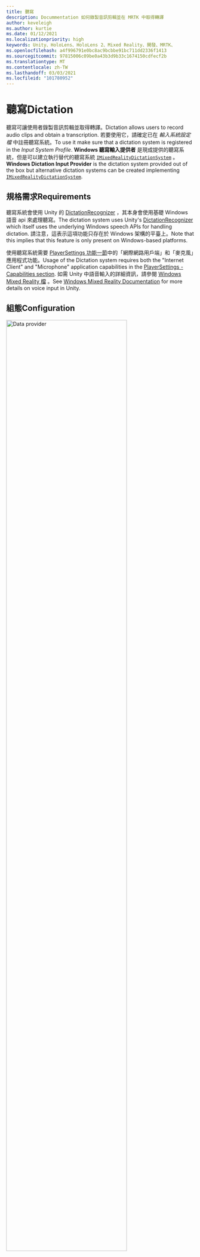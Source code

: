 ```yaml
---
title: 聽寫
description: Docummentation 如何錄製音訊剪輯並在 MRTK 中取得轉譯
author: keveleigh
ms.author: kurtie
ms.date: 01/12/2021
ms.localizationpriority: high
keywords: Unity、HoloLens、HoloLens 2、Mixed Reality、開發、MRTK、
ms.openlocfilehash: a4f996791e0bc8ac9bcbbe91bc711dd2336f1413
ms.sourcegitcommit: 97815006c09be0a43b3d9b33c1674150cdfecf2b
ms.translationtype: MT
ms.contentlocale: zh-TW
ms.lasthandoff: 03/03/2021
ms.locfileid: "101780952"
---
```

# <a name="dictation"></a><span data-ttu-id="547ca-104">聽寫</span><span class="sxs-lookup"><span data-stu-id="547ca-104">Dictation</span></span>

<span data-ttu-id="547ca-105">聽寫可讓使用者錄製音訊剪輯並取得轉譯。</span><span class="sxs-lookup"><span data-stu-id="547ca-105">Dictation allows users to record audio clips and obtain a transcription.</span></span> <span data-ttu-id="547ca-106">若要使用它，請確定已在 *輸入系統設定檔* 中註冊聽寫系統。</span><span class="sxs-lookup"><span data-stu-id="547ca-106">To use it make sure that a dictation system is registered in the *Input System Profile*.</span></span> <span data-ttu-id="547ca-107">**Windows 聽寫輸入提供者** 是現成提供的聽寫系統，但是可以建立執行替代的聽寫系統 [`IMixedRealityDictationSystem`](xref:Microsoft.MixedReality.Toolkit.Input.IMixedRealityDictationSystem) 。</span><span class="sxs-lookup"><span data-stu-id="547ca-107">**Windows Dictation Input Provider** is the dictation system provided out of the box but alternative dictation systems can be created implementing [`IMixedRealityDictationSystem`](xref:Microsoft.MixedReality.Toolkit.Input.IMixedRealityDictationSystem).</span></span>

## <a name="requirements"></a><span data-ttu-id="547ca-108">規格需求</span><span class="sxs-lookup"><span data-stu-id="547ca-108">Requirements</span></span>

<span data-ttu-id="547ca-109">聽寫系統會使用 Unity 的 [DictationRecognizer](https://docs.unity3d.com/ScriptReference/Windows.Speech.DictationRecognizer.html) ，其本身會使用基礎 Windows 語音 api 來處理聽寫。</span><span class="sxs-lookup"><span data-stu-id="547ca-109">The dictation system uses Unity's [DictationRecognizer](https://docs.unity3d.com/ScriptReference/Windows.Speech.DictationRecognizer.html) which itself uses the underlying Windows speech APIs for handling dictation.</span></span> <span data-ttu-id="547ca-110">請注意，這表示這項功能只存在於 Windows 架構的平臺上。</span><span class="sxs-lookup"><span data-stu-id="547ca-110">Note that this implies that this feature is only present on Windows-based platforms.</span></span>

<span data-ttu-id="547ca-111">使用聽寫系統需要 [PlayerSettings 功能一節](https://docs.unity3d.com/Manual/class-PlayerSettingsWSA.html#Capabilities)中的「網際網路用戶端」和「麥克風」應用程式功能。</span><span class="sxs-lookup"><span data-stu-id="547ca-111">Usage of the Dictation system requires both the "Internet Client" and "Microphone" application capabilities in the [PlayerSettings - Capabilities section](https://docs.unity3d.com/Manual/class-PlayerSettingsWSA.html#Capabilities).</span></span>
<span data-ttu-id="547ca-112">如需 Unity 中語音輸入的詳細資訊，請參閱 [Windows Mixed Reality 檔](https://docs.microsoft.com/windows/mixed-reality/voice-input-in-unity#dictation) 。</span><span class="sxs-lookup"><span data-stu-id="547ca-112">See [Windows Mixed Reality Documentation](https://docs.microsoft.com/windows/mixed-reality/voice-input-in-unity#dictation) for more details on voice input in Unity.</span></span>

## <a name="configuration"></a><span data-ttu-id="547ca-113">組態</span><span class="sxs-lookup"><span data-stu-id="547ca-113">Configuration</span></span>

<img src="../images/input/DictationDataProvider.png" width="80%" class="center" alt="Data provider">

<span data-ttu-id="547ca-114">設定好聽寫服務之後，您可以使用 [`DictationHandler`](xref:Microsoft.MixedReality.Toolkit.Input.DictationHandler) 腳本來啟動和停止錄製會話，並透過 UnityEvents 取得轉譯結果。</span><span class="sxs-lookup"><span data-stu-id="547ca-114">Once you have a dictation service set up, you can use the [`DictationHandler`](xref:Microsoft.MixedReality.Toolkit.Input.DictationHandler) script to start and stop recording sessions and obtain the transcription results via UnityEvents.</span></span>

<img src="../images/input/DictationHandler.png" width="80%" alt="Dictation Handler" class="center">

- <span data-ttu-id="547ca-115">當使用者在到目前為止所捕獲音訊的早期轉譯時，會引發 **聽寫假設**。</span><span class="sxs-lookup"><span data-stu-id="547ca-115">**Dictation Hypothesis** is raised as the user speaks with early, rough transcriptions of the audio captured so far.</span></span>
- <span data-ttu-id="547ca-116">**聽寫結果** 會在每個句子的結尾引發 (也就是當使用者) 暫停時，會產生截至目前為止所捕獲音訊的最後轉譯。</span><span class="sxs-lookup"><span data-stu-id="547ca-116">**Dictation Result** is raised at the end of each sentence (i.e. when the user pauses) with the final transcription of the audio captured so far.</span></span>
- <span data-ttu-id="547ca-117">錄製會話的結尾會產生 **聽寫完成**，並包含音訊的完整、最後轉譯。</span><span class="sxs-lookup"><span data-stu-id="547ca-117">**Dictation Complete** is raised at the end of the recording session with the full, final transcription of the audio.</span></span>
- <span data-ttu-id="547ca-118">引發 **聽寫錯誤**，以通知聽寫服務中的錯誤。</span><span class="sxs-lookup"><span data-stu-id="547ca-118">**Dictation Error** is raised to inform of errors in the dictation service.</span></span> <span data-ttu-id="547ca-119">此案例中的轉譯包含錯誤的描述。</span><span class="sxs-lookup"><span data-stu-id="547ca-119">The transcription in this case contains a description of the error.</span></span>

## <a name="example-scene"></a><span data-ttu-id="547ca-120">範例場景</span><span class="sxs-lookup"><span data-stu-id="547ca-120">Example scene</span></span>

<span data-ttu-id="547ca-121">中的 **聽寫** 場景會 `MRTK/Examples/Demos/Input/Scenes/Dictation` 顯示 `DictationHandler` 使用中的腳本。</span><span class="sxs-lookup"><span data-stu-id="547ca-121">**Dictation** scene in `MRTK/Examples/Demos/Input/Scenes/Dictation` shows the `DictationHandler` script in use.</span></span> <span data-ttu-id="547ca-122">如果您需要更多控制，您可以擴充此腳本或建立自己的執行 [`IMixedRealityDictationHandler`](xref:Microsoft.MixedReality.Toolkit.Input.IMixedRealityDictationHandler) ，以直接接收聽寫事件。</span><span class="sxs-lookup"><span data-stu-id="547ca-122">If you need more control, you can either extend this script or create your own implementing [`IMixedRealityDictationHandler`](xref:Microsoft.MixedReality.Toolkit.Input.IMixedRealityDictationHandler) to receive dictation events directly.</span></span>

<img src="../images/input/DictationDemo.png" width="80%" alt="Dictation Demo" class="center">
